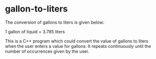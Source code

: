 # gallon-to-liters

The conversion of gallons to liters is given below:

  1 gallon of liquid = 3.785 liters

This is a C++ program which could convert the value of gallons to liters when the user 
enters a value for gallons. It repeats continuously until the number of 
occurrences given by the user.
